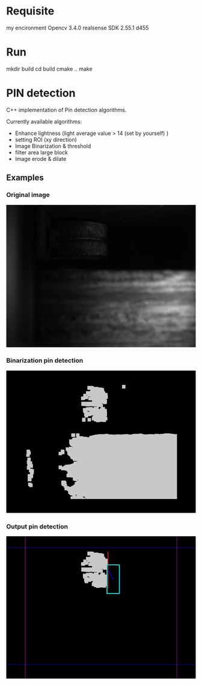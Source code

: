 
# Requisite
my encironment
Opencv 3.4.0
realsense SDK 2.55.1   d455

# Run
mkdir build
cd build
cmake ..
make 
# PIN detection
C++ implementation of Pin detection algorithms.

Currently available algorithms:

 - Enhance lightness (light average value > 14 (set by yourself) )
 - setting ROI (xy direction)
 - Image Binarization & threshold
 - filter area large block
 - Image erode & dilate


## Examples

### Original image

![](result/original_img.jpg)

### Binarization pin detection

![](result/binaryImage1.jpg)

### Output pin detection

![](result/output_img.jpg)
